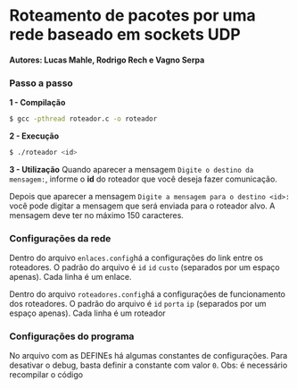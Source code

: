 # Roteamento de pacotes por uma rede baseado em sockets UDP

#### Autores: Lucas Mahle, Rodrigo Rech e Vagno Serpa

### Passo a passo

**1 - Compilação**
```sh
$ gcc -pthread roteador.c -o roteador
```

**2 - Execução**
```sh
$ ./roteador <id>
```

**3 - Utilização**
Quando aparecer a mensagem `Digite o destino da mensagem:`, informe o **id** do roteador que você deseja fazer comunicação.

Depois que aparecer a mensagem `Digite a mensagem para o destino <id>:` você pode digitar a mensagem que será enviada para o roteador alvo. A mensagem deve ter no máximo 150 caracteres.

### Configurações da rede

Dentro do arquivo `enlaces.config`há a configurações do link entre os roteadores. O padrão do arquivo é `id` `id` `custo` (separados por um espaço apenas). Cada linha é um enlace.

Dentro do arquivo `roteadores.config`há a configurações de funcionamento dos roteadores. O padrão do arquivo é `id` `porta` `ip` (separados por um espaço apenas). Cada linha é um roteador

### Configurações do programa

No arquivo com as DEFINEs há algumas constantes de configurações.
Para desativar o debug, basta definir a constante com valor `0`. 
Obs: é necessário recompilar o código